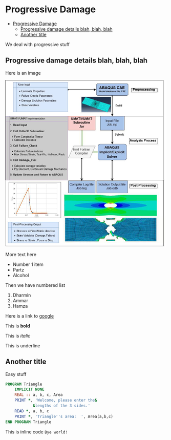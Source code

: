 # Progressive Damage

- [Progressive Damage](#progressive-damage)
  - [Progressive damage details blah, blah, blah](#progressive-damage-details-blah-blah-blah)
  - [Another title](#another-title)

We deal with progressive stuff

## Progressive damage details blah, blah, blah

Here is an image

![Anzthing here](resources/Progressive_Damage.png)

More text here

- Number 1 item
- Partz
- Alcohol
  
Then we have numbered list

1. Dharmin
2. Ammar
3. Hamza

Here is a link to [google](https://www.google.com)

This is **bold**

This is _italic_

This is underline

## Another title

Easy stuff

```fortran
PROGRAM Triangle
    IMPLICIT NONE
    REAL :: a, b, c, Area
    PRINT *, 'Welcome, please enter the&
            &lengths of the 3 sides.'
    READ *, a, b, c
    PRINT *, 'Triangle''s area:  ', Area(a,b,c)
END PROGRAM Triangle
```

This is inline code `Bye world!`
